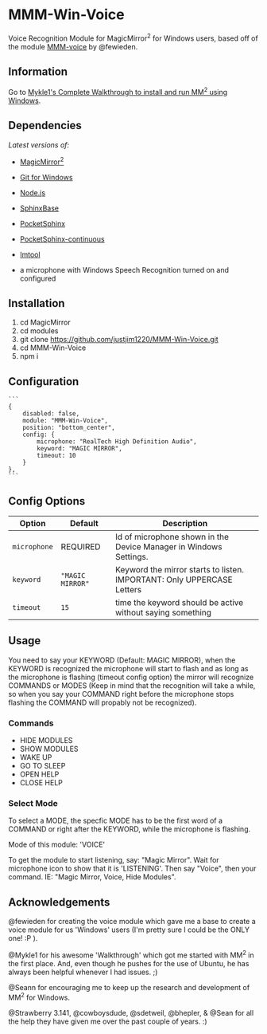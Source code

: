 # MMM-Win-Voice

Voice Recognition Module for MagicMirror<sup>2</sup> for Windows users,
based off of the module [MMM-voice](https://github.com/fewieden/MMM-voice) by @fewieden.

## Information

Go to [Mykle1's Complete Walkthrough to install and run MM<sup>2</sup> using Windows](https://forum.magicmirror.builders/topic/4089/complete-walkthrough-install-magicmirror-on-a-pc-windows-7-10).

## Dependencies

_Latest versions of:_

* [MagicMirror<sup>2</sup>](https://github.com/MichMich/MagicMirror)
* [Git for Windows](https://git-scm.com/download/win)
* [Node.js](https://nodejs.org/en/)
* [SphinxBase](https://github.com/cmusphinx/sphinxbase)
* [PocketSphinx](https://github.com/cmusphinx/pocketsphinx)
* [PocketSphinx-continuous](https://www.npmjs.com/package/pocketsphinx-continuous)
* [lmtool](https://www.npmjs.com/package/lmtool)

* a microphone with Windows Speech Recognition turned on and configured

## Installation

1. cd MagicMirror
2. cd modules
3. git clone https://github.com/justjim1220/MMM-Win-Voice.git
4. cd MMM-Win-Voice
5. npm i

## Configuration

    ```
    {
        disabled: false,
        module: "MMM-Win-Voice",
        position: "bottom_center",
        config: {
            microphone: "RealTech High Definition Audio",
            keyword: "MAGIC MIRROR",
            timeout: 10
        }
    },
    ```

## Config Options

| **Option** | **Default** | **Description** |
| --- | --- | --- |
| `microphone` | REQUIRED | Id of microphone shown in the Device Manager in Windows Settings. |
| `keyword` | `"MAGIC MIRROR"` | Keyword the mirror starts to listen. IMPORTANT: Only UPPERCASE Letters |
| `timeout` | `15` | time the keyword should be active without saying something |

## Usage

You need to say your KEYWORD (Default: MAGIC MIRROR), when the KEYWORD is recognized the microphone will start to flash and as long as the microphone is flashing (timeout config option) the mirror will recognize COMMANDS or MODES (Keep in mind that the recognition will take a while, so when you say your COMMAND right before the microphone stops flashing the COMMAND will propably not be recognized).

### Commands

* HIDE MODULES
* SHOW MODULES
* WAKE UP
* GO TO SLEEP
* OPEN HELP
* CLOSE HELP

### Select Mode

To select a MODE, the specfic MODE has to be the first word of a COMMAND or right after the KEYWORD, while the microphone is flashing.

Mode of this module: 'VOICE'

To get the module to start listening, say: "Magic Mirror". Wait for microphone icon to show that it is 'LISTENING'. Then say "Voice", then your command.
IE: "Magic Mirror, Voice, Hide Modules".

## Acknowledgements

@fewieden for creating the voice module which gave me a base to create a voice module for us 'Windows' users (I'm pretty sure I could be the ONLY one! :P ).

@Mykle1 for his awesome 'Walkthrough' which got me started with MM<sup>2</sup> in the first place. And, even though he pushes for the use of Ubuntu, he has always been helpful whenever I had issues. ;)

@Seann for encouraging me to keep up the research and development of MM<sup>2</sup> for Windows.

@Strawberry 3.141, @cowboysdude, @sdetweil, @bhepler, & @Sean for all the help they have given me over the past couple of years. :)

